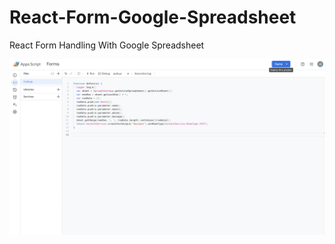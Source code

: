 # React-Form-Google-Spreadsheet

React Form Handling With Google Spreadsheet

![Open Google Spreadsheet And Go Extensions>AppScript](./src/assets/ss1.png)
